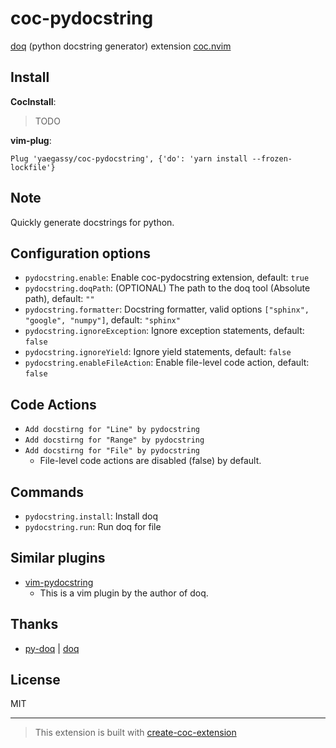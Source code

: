 # coc-pydocstring

[doq](https://pypi.org/project/doq/) (python docstring generator) extension [coc.nvim](https://github.com/neoclide/coc.nvim)

## Install

**CocInstall**:

> TODO

**vim-plug**:

```vim
Plug 'yaegassy/coc-pydocstring', {'do': 'yarn install --frozen-lockfile'}
```

## Note

Quickly generate docstrings for python.

## Configuration options

- `pydocstring.enable`: Enable coc-pydocstring extension, default: `true`
- `pydocstring.doqPath`: (OPTIONAL) The path to the doq tool (Absolute path), default: `""`
- `pydocstring.formatter`: Docstring formatter, valid options `["sphinx", "google", "numpy"]`, default: `"sphinx"`
- `pydocstring.ignoreException`: Ignore exception statements, default: `false`
- `pydocstring.ignoreYield`: Ignore yield statements, default: `false`
- `pydocstring.enableFileAction`: Enable file-level code action, default: `false`

## Code Actions

- `Add docstirng for "Line" by pydocstring`
- `Add docstirng for "Range" by pydocstring`
- `Add docstirng for "File" by pydocstring`
  - File-level code actions are disabled (false) by default.

## Commands

- `pydocstring.install`: Install doq
- `pydocstring.run`: Run doq for file

## Similar plugins

- [vim-pydocstring](https://github.com/heavenshell/vim-pydocstring)
  - This is a vim plugin by the author of doq.

## Thanks

- [py-doq](https://github.com/heavenshell/py-doq) | [doq](https://pypi.org/project/doq/)

## License

MIT

---

> This extension is built with [create-coc-extension](https://github.com/fannheyward/create-coc-extension)
